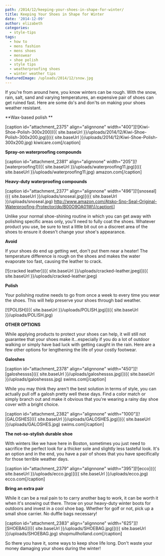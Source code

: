 ```yaml
---
path: /2014/12/keeping-your-shoes-in-shape-for-winter/
title: Keeping Your Shoes in Shape for Winter
date: '2014-12-09'
author: elizabeth
categories:
  - style-tips
tags:
  - how to
  - mens fashion
  - mens shoes
  - menswear
  - shoe polish
  - style tips
  - weatherproofing shoes
  - winter weather tips
featuredImage: /uploads/2014/12/snow.jpg
---
```

If you're from around here, you know winters can be rough. With the snow, rain, salt, sand and varying temperatures, an expensive pair of shoes can get ruined fast. Here are some do's and don'ts on making your shoes weather resistant.

**Wax-based polish **

\[caption id="attachment\_2375" align="alignnone" width="400"\][![Kiwi-Shoe-Polish-300x200]({{ site.baseUrl }}/uploads/2014/12/Kiwi-Shoe-Polish-300x200.jpg)]({{ site.baseUrl }}/uploads/2014/12/Kiwi-Shoe-Polish-300x200.jpg) kiwicare.com\[/caption\]

**Spray-on waterproofing compounds**

\[caption id="attachment\_2381" align="alignnone" width="205"\][![waterproofing1]({{ site.baseUrl }}/uploads/waterproofing11.jpg)]({{ site.baseUrl }}/uploads/waterproofing11.jpg) amazon.com\[/caption\]

**Heavy-duty waterproofing compounds**

\[caption id="attachment\_2377" align="alignnone" width="496"\][![snoseal]({{ site.baseUrl }}/uploads/snoseal.jpg)]({{ site.baseUrl }}/uploads/snoseal.jpg) http://www.amazon.com/Atsko-Sno-Seal-Original-Waterproofing-Protector/dp/B00O9OA01W\[/caption\]

Unlike your normal shoe-shining routine in which you can get away with polishing specific areas only, you'll need to fully coat the shoes. Whatever product you use, be sure to test a little bit out on a discreet area of the shoes to ensure it doesn't change your shoe's appearance.

**Avoid**

If your shoes do end up getting wet, don't put them near a heater! The temperature difference is rough on the shoes and makes the water evaporate too fast, causing the leather to crack.

[![cracked leather]({{ site.baseUrl }}/uploads/cracked-leather.jpeg)]({{ site.baseUrl }}/uploads/cracked-leather.jpeg)

**Polish**

Your polishing routine needs to go from once a week to every time you wear the shoes. This will help preserve your shoes through bad weather.

[![POLISH]({{ site.baseUrl }}/uploads/POLISH.jpg)]({{ site.baseUrl }}/uploads/POLISH.jpg)

****OTHER OPTIONS****

While applying products to protect your shoes can help, it will still not guarantee that your shoes make it...especially if you do a lot of outdoor walking or simply have bad luck with getting caught in the rain. Here are a few other options for lengthening the life of your costly footwear.

**Galoshes**

\[caption id="attachment\_2378" align="alignnone" width="450"\][![galoshessss]({{ site.baseUrl }}/uploads/galoshessss.jpg)]({{ site.baseUrl }}/uploads/galoshessss.jpg) swims.com\[/caption\]

While you may think they aren't the best solution in terms of style, you can actually pull off a galosh pretty well these days. Find a color match or simply branch out and make it obvious that you're wearing a rainy day shoe cover with a bright choice.

\[caption id="attachment\_2382" align="alignnone" width="1000"\][![GALOSHES]({{ site.baseUrl }}/uploads/GALOSHES.jpg)]({{ site.baseUrl }}/uploads/GALOSHES.jpg) swims.com\[/caption\]

**The not-so-stylish durable shoe**

With winters like we have here in Boston, sometimes you just need to sacrifice the perfect look for a thicker sole and slightly less tasteful look. It's an option and in the end, you have a pair of shoes that you have specifically for those terrible weather days.

\[caption id="attachment\_2379" align="alignnone" width="395"\][![ecco]({{ site.baseUrl }}/uploads/ecco.jpg)]({{ site.baseUrl }}/uploads/ecco.jpg) ecco.com\[/caption\]

**Bring an extra pair**

While it can be a real pain to to carry another bag to work, it can be worth it when it's snowing out there. Throw on your heavy-duty winter boots for outdoors and invest in a cool shoe bag. Whether for golf or not, pick up a small shoe carrier. No duffle bags necessary!

\[caption id="attachment\_2383" align="alignnone" width="625"\][![SHOEBAG]({{ site.baseUrl }}/uploads/SHOEBAG.jpg)]({{ site.baseUrl }}/uploads/SHOEBAG.jpg) shopmullholland.com\[/caption\]

So there you have it, some ways to keep shoe life long. Don't waste your money damaging your shoes during the winter!
